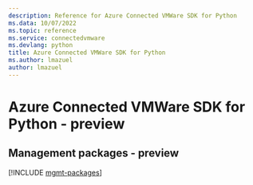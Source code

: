 ```yaml
---
description: Reference for Azure Connected VMWare SDK for Python
ms.data: 10/07/2022
ms.topic: reference
ms.service: connectedvmware
ms.devlang: python
title: Azure Connected VMWare SDK for Python
ms.author: lmazuel
author: lmazuel
---
```

# Azure Connected VMWare SDK for Python - preview

## Management packages - preview
[!INCLUDE [mgmt-packages](connected-vmware-mgmt-index.md)]